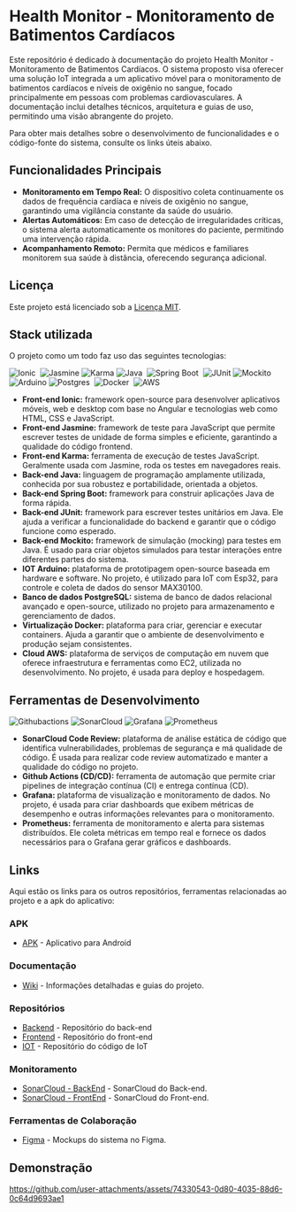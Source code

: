 # Health Monitor - Monitoramento de Batimentos Cardíacos
Este repositório é dedicado à documentação do projeto Health Monitor - Monitoramento de Batimentos Cardíacos. O sistema proposto visa oferecer uma solução IoT integrada a um aplicativo móvel para o monitoramento de batimentos cardíacos e níveis de oxigênio no sangue, focado principalmente em pessoas com problemas cardiovasculares. A documentação inclui detalhes técnicos, arquitetura e guias de uso, permitindo uma visão abrangente do projeto.

Para obter mais detalhes sobre o desenvolvimento de funcionalidades e o código-fonte do sistema, consulte os links úteis abaixo.

## Funcionalidades Principais
* **Monitoramento em Tempo Real:** O dispositivo coleta continuamente os dados de frequência cardíaca e níveis de oxigênio no sangue, garantindo uma vigilância constante da saúde do usuário.
* **Alertas Automáticos:** Em caso de detecção de irregularidades críticas, o sistema alerta automaticamente os monitores do paciente, permitindo uma intervenção rápida.
* **Acompanhamento Remoto:** Permita que médicos e familiares monitorem sua saúde à distância, oferecendo segurança adicional.

## Licença
Este projeto está licenciado sob a [Licença MIT](LICENSE).

## Stack utilizada
O projeto como um todo faz uso das seguintes tecnologias:

![Ionic](https://img.shields.io/badge/Ionic-3880FF?style=for-the-badge&logo=ionic&logoColor=white)&nbsp;
![Jasmine](https://img.shields.io/badge/jasmine-%238A4182?style=for-the-badge&logo=jasmine)
![Karma](https://img.shields.io/badge/Karma-%23027E6F?style=for-the-badge)
![Java](https://img.shields.io/badge/Java-ED8B00?style=for-the-badge&logo=java&logoColor=white)&nbsp;
![Spring Boot](https://img.shields.io/badge/Spring-6DB33F?style=for-the-badge&logo=spring&logoColor=white)&nbsp;
![JUnit](https://img.shields.io/badge/junit5-%2325A162?style=for-the-badge&logo=junit5&logoColor=%23FFFFFF)
![Mockito](https://img.shields.io/badge/mockito-%23800000?style=for-the-badge&logo=mockito&logoColor=%23FFFFFF)
![Arduino](https://img.shields.io/badge/arduino-%2300878F?style=for-the-badge&logo=arduino&logoColor=%23FFFFFF)
![Postgres](https://img.shields.io/badge/PostgreSQL-316192?style=for-the-badge&logo=postgresql&logoColor=white)&nbsp;
![Docker](https://img.shields.io/badge/docker-%230db7ed.svg?style=for-the-badge&logo=docker&logoColor=white)&nbsp;
![AWS](https://img.shields.io/badge/amazonwebservices-%23232F3E?style=for-the-badge&logo=amazonwebservices&logoColor=%23FFFFFF)


* **Front-end Ionic:** framework open-source para desenvolver aplicativos móveis, web e desktop com base no Angular e tecnologias web como HTML, CSS e JavaScript.
* **Front-end Jasmine:** framework de teste para JavaScript que permite escrever testes de unidade de forma simples e eficiente, garantindo a qualidade do código frontend.
* **Front-end Karma:** ferramenta de execução de testes JavaScript. Geralmente usada com Jasmine, roda os testes em navegadores reais.
* **Back-end Java:** linguagem de programação amplamente utilizada, conhecida por sua robustez e portabilidade, orientada a objetos.
* **Back-end Spring Boot:** framework para construir aplicações Java de forma rápida.
* **Back-end JUnit:** framework para escrever testes unitários em Java. Ele ajuda a verificar a funcionalidade do backend e garantir que o código funcione como esperado.
* **Back-end Mockito:** framework de simulação (mocking) para testes em Java. É usado para criar objetos simulados para testar interações entre diferentes partes do sistema.
* **IOT Arduino:** plataforma de prototipagem open-source baseada em hardware e software. No projeto, é utilizado para IoT com Esp32, para controle e coleta de dados do sensor MAX30100.
* **Banco de dados PostgreSQL:** sistema de banco de dados relacional avançado e open-source, utilizado no projeto para armazenamento e gerenciamento de dados.
* **Virtualização Docker:** plataforma para criar, gerenciar e executar containers. Ajuda a garantir que o ambiente de desenvolvimento e produção sejam consistentes.
* **Cloud AWS:** plataforma de serviços de computação em nuvem que oferece infraestrutura e ferramentas como EC2, utilizada no desenvolvimento. No projeto, é usada para deploy e hospedagem.

## Ferramentas de Desenvolvimento
![Githubactions](https://img.shields.io/badge/githubactions-%232088FF?style=for-the-badge&logo=githubactions&logoColor=%23FFFFFF)
![SonarCloud](https://img.shields.io/badge/sonarcloud-%234E9BCD?style=for-the-badge&logo=sonarcloud)
![Grafana](https://img.shields.io/badge/grafana-%23F46800?style=for-the-badge&logo=grafana&logoColor=%23FFFFFF)
![Prometheus](https://img.shields.io/badge/prometheus-%23E6522C?style=for-the-badge&logo=prometheus&logoColor=%23FFFFFF)

- **SonarCloud Code Review:** plataforma de análise estática de código que identifica vulnerabilidades, problemas de segurança e má qualidade de código. É usada para realizar code review automatizado e manter a qualidade do código no projeto.
- **Github Actions (CD/CD):** ferramenta de automação que permite criar pipelines de integração contínua (CI) e entrega contínua (CD).
- **Grafana:** plataforma de visualização e monitoramento de dados. No projeto, é usada para criar dashboards que exibem métricas de desempenho e outras informações relevantes para o monitoramento.
- **Prometheus:** ferramenta de monitoramento e alerta para sistemas distribuídos. Ele coleta métricas em tempo real e fornece os dados necessários para o Grafana gerar gráficos e dashboards.

## Links
Aqui estão os links para os outros repositórios, ferramentas relacionadas ao projeto e a apk do aplicativo:

### APK
- [APK](https://drive.google.com/drive/u/1/folders/18BauIdDIypA8bfIgAjnFnEx9DDYZj5NU) - Aplicativo para Android

### Documentação
- [Wiki](https://github.com/Gabriel7fs/health-monitor/wiki) - Informações detalhadas e guias do projeto.

### Repositórios
- [Backend](https://github.com/Gabriel7fs/back-health-monitor) - Repositório do back-end
- [Frontend](https://github.com/Gabriel7fs/frontend-health-monitor) - Repositório do front-end
- [IOT](https://github.com/Gabriel7fs/health-monitor-iot) - Repositório do código de IoT

### Monitoramento
- [SonarCloud - BackEnd](https://sonarcloud.io/summary/new_code?id=Gabriel7fs_back-health-monitor) - SonarCloud do Back-end.
- [SonarCloud - FrontEnd](https://sonarcloud.io/summary/overall?id=Gabriel7fs_frontend-health-monitor&branch=main) - SonarCloud do Front-end.

### Ferramentas de Colaboração

- [Figma](https://www.figma.com/proto/SRugCUC42ZkaDxU8i3bWDz/Health-Monitor?node-id=0-1&t=SfVAw0eg87TpCmve-1) - Mockups do sistema no Figma.

## Demonstração

https://github.com/user-attachments/assets/74330543-0d80-4035-88d6-0c64d9693ae1
